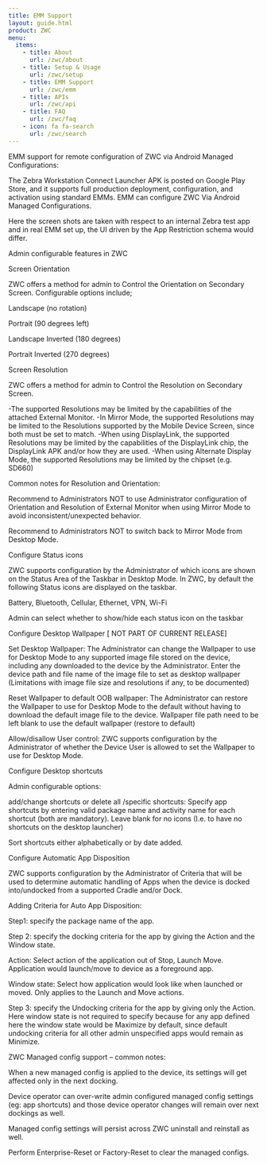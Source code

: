 ```yaml
---
title: EMM Support
layout: guide.html
product: ZWC
menu:
  items:
    - title: About
      url: /zwc/about
    - title: Setup & Usage
      url: /zwc/setup
    - title: EMM Support
      url: /zwc/emm
    - title: APIs
      url: /zwc/api
    - title: FAQ
      url: /zwc/faq
    - icon: fa fa-search
      url: /zwc/search
---
```


EMM support for remote configuration of ZWC via Android Managed Configurations: 

The Zebra Workstation Connect Launcher APK is posted on Google Play Store, and it supports full production deployment, configuration, and activation using standard EMMs. EMM can configure ZWC Via Android Managed Configurations. 

Here the screen shots are taken with respect to an internal Zebra test app and in real EMM set up, the UI driven by the App Restriction schema would differ. 

 

Admin configurable features in ZWC 

Screen Orientation 

ZWC offers a method for admin to Control the Orientation on Secondary Screen. Configurable options include; 

Landscape (no rotation) 

Portrait (90 degrees left) 

Landscape Inverted (180 degrees) 

Portrait Inverted (270 degrees) 

 

Screen Resolution 

ZWC offers a method for admin to Control the Resolution on Secondary Screen. 

-The supported Resolutions may be limited by the capabilities of the attached External Monitor. 
-In Mirror Mode, the supported Resolutions may be limited to the Resolutions supported by the Mobile Device Screen, since both must be set to match. 
-When using DisplayLink, the supported Resolutions may be limited by the capabilities of the DisplayLink chip, the DisplayLink APK and/or how they are used. 
-When using Alternate Display Mode, the supported Resolutions may be limited by the chipset (e.g. SD660) 

Common notes for Resolution and Orientation: 

Recommend to Administrators NOT to use Administrator configuration of Orientation and Resolution of External Monitor when using Mirror Mode to avoid inconsistent/unexpected behavior. 

Recommend to Administrators NOT to switch back to Mirror Mode from Desktop Mode. 

 

Configure Status icons 

ZWC supports configuration by the Administrator of which icons are shown on the Status Area of the Taskbar in Desktop Mode. In ZWC, by default the following Status icons are displayed on the taskbar. 

Battery, Bluetooth, Cellular, Ethernet, VPN, Wi-Fi 

Admin can select whether to show/hide each status icon on the taskbar 

 

Configure Desktop Wallpaper [ NOT PART OF CURRENT RELEASE] 

Set Desktop Wallpaper: The Administrator can change the Wallpaper to use for Desktop Mode to any supported image file stored on the device, including any downloaded to the device by the Administrator. Enter the device path and file name of the image file to set as desktop wallpaper (Limitations with image file size and resolutions if any, to be documented) 

Reset Wallpaper to default OOB wallpaper: The Administrator can restore the Wallpaper to use for Desktop Mode to the default without having to download the default image file to the device.  Wallpaper file path need to be left blank to use the default wallpaper (restore to default) 

Allow/disallow User control: ZWC supports configuration by the Administrator of whether the Device User is allowed to set the Wallpaper to use for Desktop Mode. 

 

 

 
Configure Desktop shortcuts 

Admin configurable options: 

add/change shortcuts or delete all /specific shortcuts:  Specify app shortcuts by entering valid package name and activity name for each shortcut (both are mandatory). Leave blank for no icons (I.e. to have no shortcuts on the desktop launcher) 

Sort shortcuts either alphabetically or by date added. 

 

 
 
Configure Automatic App Disposition  

ZWC supports configuration by the Administrator of Criteria that will be used to determine automatic handling of Apps when the device is docked into/undocked from a supported Cradle and/or Dock. 

 
 

 

 

 

Adding Criteria for Auto App Disposition: 

Step1: specify the package name of the app.  

Step 2: specify the docking criteria for the app by giving the Action and the Window state. 

Action: Select action of the application out of Stop, Launch Move. Application would launch/move to device as a foreground app. 

Window state: Select how application would look like when launched or moved. Only applies to the Launch and Move actions. 

 

Step 3: specify the Undocking criteria for the app by giving only the Action. Here window state is not required to specify because for any app defined here the window state would be Maximize by default, since default undocking criteria for all other admin unspecified apps would remain as Minimize. 

ZWC Managed config support – common notes: 

When a new managed config is applied to the device, its settings will get affected only in the next docking. 

Device operator can over-write admin configured managed config settings (eg: app shortcuts) and those device operator changes will remain over next dockings as well. 

Managed config settings will persist across ZWC uninstall and reinstall as well. 

Perform Enterprise-Reset or Factory-Reset to clear the managed configs. 